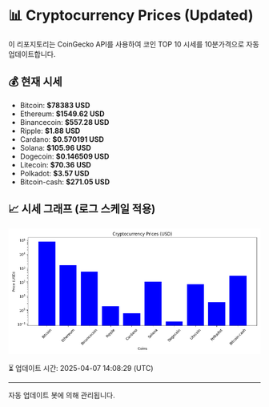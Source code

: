 
# 📊 Cryptocurrency Prices (Updated)

이 리포지토리는 CoinGecko API를 사용하여 코인 TOP 10 시세를 10분가격으로 자동 업데이트합니다.

## 💰 현재 시세
- Bitcoin: **$78383 USD**
- Ethereum: **$1549.62 USD**
- Binancecoin: **$557.28 USD**
- Ripple: **$1.88 USD**
- Cardano: **$0.570191 USD**
- Solana: **$105.96 USD**
- Dogecoin: **$0.146509 USD**
- Litecoin: **$70.36 USD**
- Polkadot: **$3.57 USD**
- Bitcoin-cash: **$271.05 USD**

## 📈 시세 그래프 (로그 스케일 적용)
![Crypto Prices](crypto_prices.png)

⏳ 업데이트 시간: 2025-04-07 14:08:29 (UTC)

---
자동 업데이트 봇에 의해 관리됩니다.
